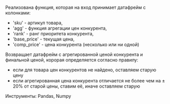 Реализована функция, которая на вход принимает датафрейм с колонками:
- 'sku' - артикул товара,
- 'agg' - функция агрегации цен конкурента,
- 'rank' - ранг приоритета конкурента,
- 'base_price' - текущая цена,
- 'comp_price' - цена конкурента (несколько или ни одной)

Возвращает датафрейм с агрегированной ценой конкурента и финальной ценой, корорая определяется согласно правилу:
- если для товара цен конкурентов не найдено, оставляем старую цену
- если агрегированная цена конкурента отличается не более чем на ± 20% от старой цены, ставим её, иначе оставляем старую


Инструменты: Pandas, Numpy